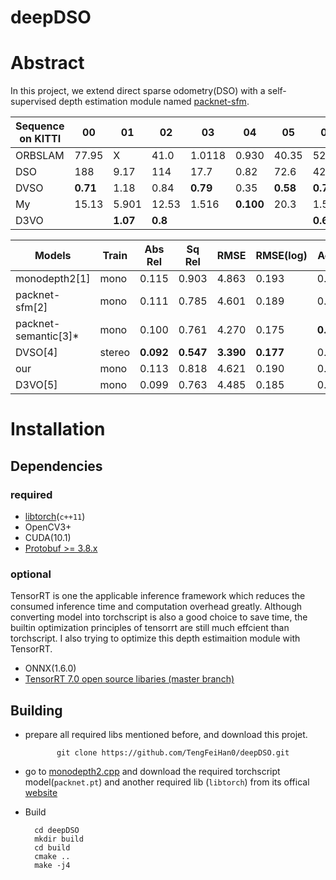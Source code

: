 # deepDSO

# Abstract
In this project, we extend direct sparse odometry(DSO) with a self-supervised depth estimation module named [packnet-sfm](https://github.com/TRI-ML/packnet-sfm). 


|Sequence on KITTI|00|01|02|03|04|05|06|07|08|09|10|
|---|---|---|---|---|---|---|---|---|---|---|---:|
|ORBSLAM|77.95|X|41.0|1.0118|0.930|40.35|52.22|16.54|51.62|58.17|18.47|
|DSO|188|9.17|114|17.7|0.82|72.6|42.2|48.4|177|28.1|24.0|
|DVSO|**0.71**|1.18|0.84|**0.79**|0.35|**0.58**|**0.71**|**0.73**|1.03|0.83|0.84|
|My|15.13|5.901|12.53|1.516|**0.100**|20.3|1.547|8.369|10.53|14.00|4.10|
|D3VO || **1.07**|**0.8**||||**0.67**||**1.0**|**0.78**|**0.62**|


| Models  |Train | Abs Rel | Sq Rel | RMSE  | RMSE(log) | Acc.1 | Acc.2 | Acc.3 |
|---------|---------|---------|--------|-------|-----------|-------|-------|-------|
| monodepth2[1] | mono|0.115 | 0.903 | 4.863 | 0.193 | 0.877 | 0.959 | 0.981 |
| packnet-sfm[2] | mono|0.111 | 0.785 | 4.601 | 0.189 | 0.878 | 0.960 | 0.982 |
| packnet-semantic[3]* |mono| 0.100 | 0.761 | 4.270 | 0.175 | **0.902** | **0.965** | 0.982 |
| DVSO[4] | stereo|**0.092** | **0.547** | **3.390** | **0.177** | 0.898 | 0.962 | 0.982 |
| our | mono|0.113 | 0.818 | 4.621 | 0.190 | 0.875 | 0.958 |0.982 |
|D3VO[5] | mono|0.099 | 0.763 | 4.485 |0.185  | 0.885 | 0.958 |0.979 |
# Installation
## Dependencies
### required
- [libtorch](https://pytorch.org/get-started/locally/)(`c++11`)
- OpenCV3+
- CUDA(10.1)
- [Protobuf >= 3.8.x](https://github.com/google/protobuf/releases)
### optional
TensorRT is one the applicable inference framework which reduces the consumed inference time and computation overhead greatly. Although converting model into torchscript is also a good choice to save time, the builtin optimization principles of tensorrt are still much effcient than torchscript. I also trying to optimize this depth estimaition module with TensorRT.
- ONNX(1.6.0)
- [TensorRT 7.0 open source libaries (master branch)](https://github.com/NVIDIA/TensorRT/)

## Building
- prepare all required libs mentioned before, and download this projet.

             git clone https://github.com/TengFeiHan0/deepDSO.git 
- go to [monodepth2.cpp](https://github.com/TengFeiHan0/monodepth2.cpp) and download the required torchscript model(`packnet.pt`) and another required lib (`libtorch`) from its offical [website](https://pytorch.org/get-started/locally/)
- Build

		cd deepDSO
		mkdir build
		cd build
		cmake ..
		make -j4

